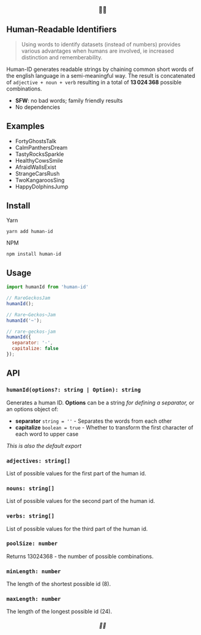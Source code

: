 <h3 align="center">💃🆔</h3>

## Human-Readable Identifiers

> Using words to identify datasets (instead of numbers) provides various advantages when humans are involved, ie increased distinction and rememberability.

Human-ID generates readable strings by chaining common short words of the english language in a semi-meaningful way.
The result is concatenated of `adjective + noun + verb` resulting in a total of **13 024 368** possible combinations.

- **SFW**: no bad words; family friendly results
- No dependencies

## Examples

- FortyGhostsTalk
- CalmPanthersDream
- TastyRocksSparkle
- HealthyCowsSmile
- AfraidWallsExist
- StrangeCarsRush
- TwoKangaroosSing
- HappyDolphinsJump

## Install

Yarn
```
yarn add human-id
```

NPM
```
npm install human-id
```

## Usage

```js
import humanId from 'human-id'

// RareGeckosJam
humanId();

// Rare~Geckos~Jam
humanId('~');

// rare-geckos-jam
humanId({
  separator: '-',
  capitalize: false
});
```

## API

### `humanId(options?: string | Option): string`
Generates a human ID. **Options** can be a string *for defining a separator,* or an options object of:
- **separator** `string = ''` - Separates the words from each other
- **capitalize** `boolean = true` - Whether to transform the first character of each word to upper case

*This is also the default export*

### `adjectives: string[]`
List of possible values for the first part of the human id.

### `nouns: string[]`
List of possible values for the second part of the human id.

### `verbs: string[]`
List of possible values for the third part of the human id.

### `poolSize: number`
Returns 13024368 - the number of possible combinations.

### `minLength: number` 
The length of the shortest possible id (8).

### `maxLength: number` 
The length of the longest possible id (24).

<h6 align="center">💃🆔</h6>
